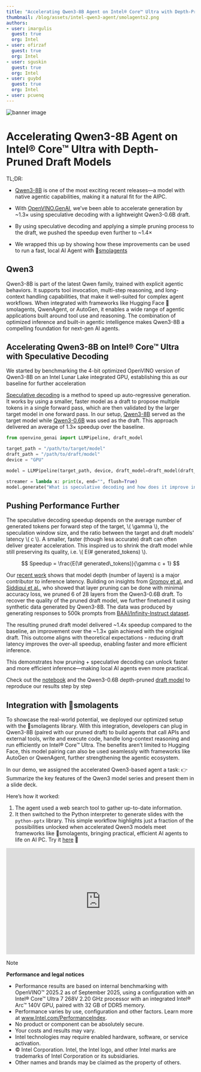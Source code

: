 ```yaml
---
title: "Accelerating Qwen3-8B Agent on Intel® Core™ Ultra with Depth-Pruned Draft Models" 
thumbnail: /blog/assets/intel-qwen3-agent/smolagents2.png
authors:
- user: imargulis
  guest: true
  org: Intel
- user: ofirzaf
  guest: true
  org: Intel  
- user: sguskin
  guest: true
  org: Intel  
- user: guybd
  guest: true
  org: Intel
- user: pcuenq
---
```

![banner image](/blog/assets/intel-qwen3-agent/smolagents2.png)

# Accelerating Qwen3-8B Agent on Intel® Core™ Ultra with Depth-Pruned Draft Models

TL;DR:

-   [Qwen3-8B](https://qwenlm.github.io/blog/qwen3/) is one of the most exciting recent releases—a model with  native agentic capabilities, making it a natural fit for the AIPC.

-   With [OpenVINO.GenAI](https://github.com/openvinotoolkit/openvino.genai), we’ve been able to accelerate generation by ~1.3× using speculative decoding with a lightweight Qwen3-0.6B draft.

-   By using speculative decoding and applying a simple pruning process to the draft, we pushed the speedup even further to ~1.4×

-   We wrapped this up by showing how these improvements can be used to run a fast, local AI Agent with 🤗[smolagents](https://github.com/huggingface/smolagents)

## Qwen3
Qwen3-8B is part of the latest Qwen family, trained with explicit agentic behaviors. It supports tool invocation, multi-step reasoning, and long-context handling capabilities, that make it well-suited for complex agent workflows. When integrated with frameworks like Hugging Face 🤗smolagents, QwenAgent, or AutoGen, it enables a wide range of agentic applications built around tool use and reasoning.
The combination of optimized inference and built-in agentic intelligence makes Qwen3-8B a compelling foundation for next-gen AI agents.


## Accelerating Qwen3-8B on Intel® Core™ Ultra with Speculative Decoding

We started by benchmarking the 4-bit optimized OpenVINO version of Qwen3-8B on an Intel Lunar Lake integrated GPU, establishing this as our baseline for further acceleration

[Speculative decoding](https://arxiv.org/abs/2211.17192) is a method to speed up auto-regressive generation. It works by using a smaller, faster model as a draft to propose multiple tokens in a single forward pass, which are then validated by the larger target model in one forward pass. In our setup, [Qwen3-8B](https://huggingface.co/Qwen/Qwen3-8B) served as the target model while [Qwen3-0.6B](https://huggingface.co/Qwen/Qwen3-0.6B) was used as the draft. This approach delivered an average of 1.3× speedup over the baseline.

```python
from openvino_genai import LLMPipeline, draft_model

target_path = "/path/to/target/model"
draft_path = "/path/to/draft/model"
device = "GPU"

model = LLMPipeline(target_path, device, draft_model=draft_model(draft_path, device))

streamer = lambda x: print(x, end="", flush=True)
model.generate("What is speculative decoding and how does it improve inference speed?", max_new_tokens=100, reamer=streamer)
```

## Pushing Performance Further

 The speculative decoding speedup depends on the average number of generated tokens per forward step of the target, \\( \gamma \\), the speculation window size, and the ratio between the target and draft models' latency \\( c \\). A smaller, faster (though less accurate) draft can often deliver greater acceleration. This inspired us to shrink the draft model while still preserving its quality, i.e. \\( E(\# generated\_tokens) \\).

$$
Speedup = \frac{E(\# generated\_tokens)}{\gamma c + 1}
$$

Our [recent work](https://huggingface.co/papers/2411.11055) shows that model depth (number of layers) is a major contributor to inference latency. Building on insights from [Gromov et al.](https://huggingface.co/papers/2403.17887) and [Siddiqui et al.](https://arxiv.org/abs/2407.16286), who showed that layer pruning can be done with minimal accuracy loss, we pruned 6 of 28 layers from the Qwen3-0.6B draft.
To recover the quality of the pruned draft model, we further finetuned it using synthetic data generated by Qwen3-8B.
The data was produced by generating responses to 500k prompts from [BAAI/Infinity-Instruct dataset](https://huggingface.co/datasets/BAAI/Infinity-Instruct).

The resulting pruned draft model delivered \~1.4x speedup compared to the baseline, an improvement over the \~1.3× gain achieved with the original draft. This outcome aligns with theoretical expectations - reducing draft latency improves the over-all speedup, enabling faster and more efficient inference.

This demonstrates how pruning + speculative decoding can unlock faster and more efficient inference—making local AI agents even more practical.

Check out the [notebook](https://github.com/guybd/openvino_notebooks/blob/latest/supplementary_materials/notebooks/qwen-3/qwen3.ipynb) and the Qwen3-0.6B depth-pruned [draft model](https://huggingface.co/OpenVINO/Qwen3-pruned-6L-from-0.6B-int8-ov) to reproduce our results step by step


## Integration with 🤗smolagents

To showcase the real-world potential, we deployed our optimized setup with the 🤗smolagents library. With this integration, developers can plug in Qwen3-8B (paired with our pruned draft) to build agents that call APIs and external tools, write and execute code, handle long-context reasoning and run efficiently on Intel® Core™ Ultra.
The benefits aren’t limited to Hugging Face, this model pairing can also be used seamlessly with frameworks like AutoGen or QwenAgent, further strengthening the agentic ecosystem.

In our demo, we assigned the accelerated Qwen3-based agent a task: 👉 Summarize the key features of the Qwen3 model series and present them in a slide deck.

Here’s how it worked:
1.	The agent used a web search tool to gather up-to-date information.
2.	It then switched to the Python interpreter to generate slides with the `python-pptx` library.
This simple workflow highlights just a fraction of the possibilities unlocked when accelerated Qwen3 models meet frameworks like 🤗smolagents, bringing practical, efficient AI agents to life on AI PC. Try it [here](https://github.com/guybd/openvino_notebooks/blob/latest/supplementary_materials/notebooks/qwen-3/smolagents/qwen3_agent.ipynb) 🚀

<iframe width="100%" style="aspect-ratio: 16 / 9;"src="https://youtu.be/irSDd5lNxIk" title="YouTube video player" frameborder="0" allow="accelerometer; autoplay; clipboard-write; encrypted-media; gyroscope; picture-in-picture" allowfullscreen></iframe>

> [!NOTE]
> **Performance and legal notices**
>
> - Performance results are based on internal benchmarking with OpenVINO™ 2025.2 as of September 2025, using a configuration with an Intel® Core™ Ultra 7 268V 2.20 GHz processor with an integrated Intel® Arc™ 140V GPU, paired with 32 GB of DDR5 memory.
> - Performance varies by use, configuration and other factors. Learn more at www.Intel.com/PerformanceIndex.
> - No product or component can be absolutely secure.
> - Your costs and results may vary.
> - Intel technologies may require enabled hardware, software, or service activation.
> - © Intel Corporation. Intel, the Intel logo, and other Intel marks are trademarks of Intel Corporation or its subsidiaries.
> - Other names and brands may be claimed as the property of others.
